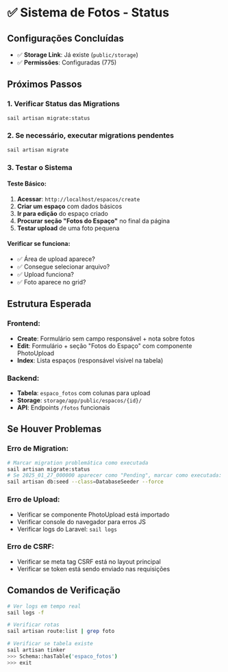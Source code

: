 # ✅ Sistema de Fotos - Status

## Configurações Concluídas
- ✅ **Storage Link**: Já existe (`public/storage`)
- ✅ **Permissões**: Configuradas (775)

## Próximos Passos

### 1. Verificar Status das Migrations
```bash
sail artisan migrate:status
```

### 2. Se necessário, executar migrations pendentes
```bash
sail artisan migrate
```

### 3. Testar o Sistema

#### Teste Básico:
1. **Acessar**: `http://localhost/espacos/create`
2. **Criar um espaço** com dados básicos
3. **Ir para edição** do espaço criado
4. **Procurar seção "Fotos do Espaço"** no final da página
5. **Testar upload** de uma foto pequena

#### Verificar se funciona:
- ✅ Área de upload aparece?
- ✅ Consegue selecionar arquivo?
- ✅ Upload funciona?
- ✅ Foto aparece no grid?

## Estrutura Esperada

### Frontend:
- **Create**: Formulário sem campo responsável + nota sobre fotos
- **Edit**: Formulário + seção "Fotos do Espaço" com componente PhotoUpload
- **Index**: Lista espaços (responsável visível na tabela)

### Backend:
- **Tabela**: `espaco_fotos` com colunas para upload
- **Storage**: `storage/app/public/espacos/{id}/`
- **API**: Endpoints `/fotos` funcionais

## Se Houver Problemas

### Erro de Migration:
```bash
# Marcar migration problemática como executada
sail artisan migrate:status
# Se 2025_01_27_000000 aparecer como "Pending", marcar como executada:
sail artisan db:seed --class=DatabaseSeeder --force
```

### Erro de Upload:
- Verificar se componente PhotoUpload está importado
- Verificar console do navegador para erros JS
- Verificar logs do Laravel: `sail logs`

### Erro de CSRF:
- Verificar se meta tag CSRF está no layout principal
- Verificar se token está sendo enviado nas requisições

## Comandos de Verificação

```bash
# Ver logs em tempo real
sail logs -f

# Verificar rotas
sail artisan route:list | grep foto

# Verificar se tabela existe
sail artisan tinker
>>> Schema::hasTable('espaco_fotos')
>>> exit
```